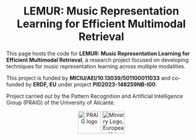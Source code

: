 <h1 align="center">LEMUR: Music Representation Learning for Efficient Multimodal Retrieval</h1>

This page hosts the code for **LEMUR: Music Representation Learning for Efficient Multimodal Retrieval**, a research project focused on developing techniques for music representation learning across multiple modalities.

This project is funded by **MICIU/AEI/10.13039/501100011033** and co-funded by **ERDF, EU** under project **PID2023-148259NB-I00**.

Project carried out by the Pattern Recognition and Artificial Intelligence Group (PRAIG) of the University of Alicante.

<p align="center">
  <a href="https://praig.ua.es/"><img src="https://i.imgur.com/Iu7CvC1.png" alt="PRAIG logo" height="60"></a>
  <a href="https://www.aei.gob.es/"><img src="https://i.imgur.com/XsdJz2b.png" alt="Ministry Logo, European Union Flag and Statal Research Agency Logo" height="60"></a>
    <br>
</p>


